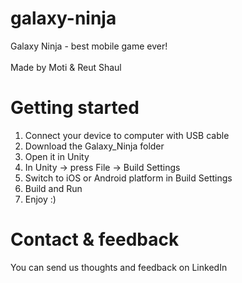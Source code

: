 # galaxy-ninja
Galaxy Ninja - best mobile game ever!
<br><br>
Made by Moti & Reut Shaul

# Getting started
1. Connect your device to computer with USB cable 
2. Download the Galaxy_Ninja folder
3. Open it in Unity
4. In Unity -> press File -> Build Settings
5. Switch to iOS or Android platform in Build Settings
6. Build and Run
7. Enjoy :)

# Contact & feedback
You can send us thoughts and feedback on LinkedIn
